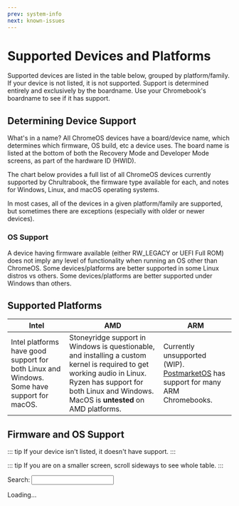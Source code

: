 ```yaml
---
prev: system-info
next: known-issues
---
```


# Supported Devices and Platforms

Supported devices are listed in the table below, grouped by platform/family. If your device is not listed, it is not supported. Support is determined entirely and exclusively by the boardname. Use your Chromebook's boardname to see if it has support.

## Determining Device Support

What's in a name? All ChromeOS devices have a board/device name, which determines which firmware, OS build, etc a device uses. The board name is listed at the bottom of both the Recovery Mode and Developer Mode screens, as part of the hardware ID (HWID).

The chart below provides a full list of all ChromeOS devices currently supported by Chrultrabook, the firmware type available for each, and notes for Windows, Linux, and macOS operating systems.

In most cases, all of the devices in a given platform/family are supported, but sometimes there are exceptions (especially with older or newer devices).

### OS Support

A device having firmware available (either RW_LEGACY or UEFI Full ROM) does not imply any level of functionality when running an OS other than ChromeOS. Some devices/platforms are better supported in some Linux distros vs others. Some devices/platforms are better supported under Windows than others.

## Supported Platforms

| Intel                                                                                      | AMD                                                                                                                                                                                                             | ARM                                                                                                                                      |
| ------------------------------------------------------------------------------------------ | --------------------------------------------------------------------------------------------------------------------------------------------------------------------------------------------------------------- | ---------------------------------------------------------------------------------------------------------------------------------------- |
| Intel platforms have good support for both Linux and Windows. Some have support for macOS. | Stoneyridge support in Windows is questionable, and installing a custom kernel is required to get working audio in Linux. Ryzen has support for both Linux and Windows. MacOS is **untested** on AMD platforms. | Currently unsupported (WIP). [PostmarketOS](https://wiki.postmarketos.org/wiki/Chrome_OS_devices) has support for many ARM Chromebooks. |

## Firmware and OS Support

::: tip
If your device isn't listed, it doesn't have support.
:::

::: tip
If you are on a smaller screen, scroll sideways to see whole table.
:::

<AddScript script-url="../../supported-devices.js"/>

<p>Search: <input type="text" class="deviceSearch"></p>

<div class="deviceTable">Loading...</div>
